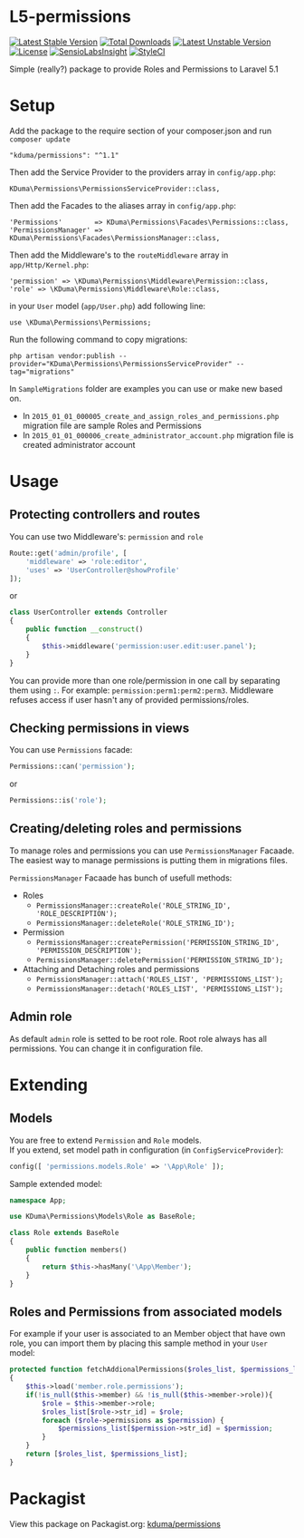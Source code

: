 # L5-permissions
[![Latest Stable Version](https://poser.pugx.org/kduma/permissions/v/stable.svg)](https://packagist.org/packages/kduma/permissions) 
[![Total Downloads](https://poser.pugx.org/kduma/permissions/downloads.svg)](https://packagist.org/packages/kduma/permissions) 
[![Latest Unstable Version](https://poser.pugx.org/kduma/permissions/v/unstable.svg)](https://packagist.org/packages/kduma/permissions) 
[![License](https://poser.pugx.org/kduma/permissions/license.svg)](https://packagist.org/packages/kduma/permissions)
[![SensioLabsInsight](https://insight.sensiolabs.com/projects/5babe580-a3a3-41cf-a1b6-3c266f29ef92/mini.png)](https://insight.sensiolabs.com/projects/5babe580-a3a3-41cf-a1b6-3c266f29ef92)
[![StyleCI](https://styleci.io/repos/30103076/shield?branch=master)](https://styleci.io/repos/30103076)

Simple (really?) package to provide Roles and Permissions to Laravel 5.1

# Setup
Add the package to the require section of your composer.json and run `composer update`

    "kduma/permissions": "^1.1"

Then add the Service Provider to the providers array in `config/app.php`:

    KDuma\Permissions\PermissionsServiceProvider::class,

Then add the Facades to the aliases array in `config/app.php`:

    'Permissions'        => KDuma\Permissions\Facades\Permissions::class,
    'PermissionsManager' => KDuma\Permissions\Facades\PermissionsManager::class,
    
Then add the Middleware's to the `routeMiddleware` array in `app/Http/Kernel.php`:

    'permission' => \KDuma\Permissions\Middleware\Permission::class,
    'role' => \KDuma\Permissions\Middleware\Role::class,
    
in your `User` model (`app/User.php`) add following line:

    use \KDuma\Permissions\Permissions;
    
    
Run the following command to copy migrations:

    php artisan vendor:publish --provider="KDuma\Permissions\PermissionsServiceProvider" --tag="migrations"

In `SampleMigrations` folder are examples you can use or make new based on.

- In `2015_01_01_000005_create_and_assign_roles_and_permissions.php` migration file are sample Roles and Permissions
- In `2015_01_01_000006_create_administrator_account.php` migration file is created administrator account

# Usage
## Protecting controllers and routes
You can use two Middleware's: `permission` and `role`

```php
Route::get('admin/profile', [
    'middleware' => 'role:editor',
    'uses' => 'UserController@showProfile'
]);
```
or
   
```php
class UserController extends Controller
{
    public function __construct()
    {
        $this->middleware('permission:user.edit:user.panel');
    }
}
```

You can provide more than one role/permission in one call by separating them using `:`. For example: `permission:perm1:perm2:perm3`. Middleware refuses access if user hasn't any of provided permissions/roles.
    
## Checking permissions in views
You can use `Permissions` facade:
```PHP
Permissions::can('permission');
```
or
```PHP
Permissions::is('role');
```
    
## Creating/deleting roles and permissions
To manage roles and permissions you can use `PermissionsManager` Facaade.  
The easiest way to manage permissions is putting them in migrations files.  

`PermissionsManager` Facaade has bunch of usefull methods:

- Roles
    - `PermissionsManager::createRole('ROLE_STRING_ID', 'ROLE_DESCRIPTION');`
    - `PermissionsManager::deleteRole('ROLE_STRING_ID');`
- Permission
    - `PermissionsManager::createPermission('PERMISSION_STRING_ID', 'PERMISSION_DESCRIPTION');`
    - `PermissionsManager::deletePermission('PERMISSION_STRING_ID');`
- Attaching and Detaching roles and permissions
    - `PermissionsManager::attach('ROLES_LIST', 'PERMISSIONS_LIST');`
    - `PermissionsManager::detach('ROLES_LIST', 'PERMISSIONS_LIST');`

    
## Admin role
As default `admin` role is setted to be root role. Root role always has all permissions. You can change it in configuration file.
    
    
    
    
    
    
# Extending

## Models

You are free to extend `Permission` and `Role` models.  
If you extend, set model path in configuration (in `ConfigServiceProvider`): 

```PHP
config([ 'permissions.models.Role' => '\App\Role' ]);
```

Sample extended model:

```PHP
namespace App;

use KDuma\Permissions\Models\Role as BaseRole;

class Role extends BaseRole
{
    public function members()
    {
        return $this->hasMany('\App\Member');
    }
}
```


## Roles and Permissions from associated models

For example if your user is associated to an Member object that have own role, 
you can import them by placing this sample method in your `User` model:

```PHP
protected function fetchAddionalPermissions($roles_list, $permissions_list)
{
    $this->load('member.role.permissions');
    if(!is_null($this->member) && !is_null($this->member->role)){
        $role = $this->member->role;
        $roles_list[$role->str_id] = $role;
        foreach ($role->permissions as $permission) {
            $permissions_list[$permission->str_id] = $permission;
        }
    }
    return [$roles_list, $permissions_list];
}
```

# Packagist
View this package on Packagist.org: [kduma/permissions](https://packagist.org/packages/kduma/permissions)
